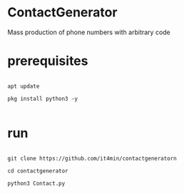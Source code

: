 # ContactGenerator

Mass production of phone numbers with arbitrary code
<br />
# prerequisites
<pre>
<code>
apt update <br />
pkg install python3 -y <br />
</code></pre>


# run
<pre><code>
git clone https://github.com/it4min/contactgeneratorn <br />
cd contactgenerator <br />
python3 Contact.py
</code></pre>
